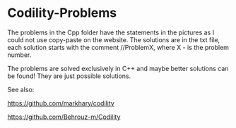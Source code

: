 # Codility-Problems

The problems in the Cpp folder have the statements in the pictures as I could not use copy-paste on the website. The solutions are in the txt file, each solution starts with the comment //ProblemX, where X - is the problem number.

The problems are solved exclusively in C++ and maybe better solutions can be found! They are just possible solutions.

See also:

https://github.com/markhary/codility


https://github.com/Behrouz-m/Codility
